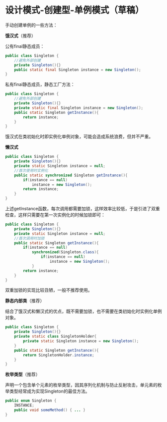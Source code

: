 # 设计模式-创建型-单例模式（草稿）


手动创建单例的一些方法：

**饿汉式**（推荐）

公有final静态成员：

```java
public class Singleton {
    //避免外部创建
    private Singleton(){}
    public static final Singleton instance = new Singleton();
}
```

私有final静态成员，静态工厂方法：

```java
public class Singleton {
    //避免外部创建
    private Singleton(){}
    private static final Singleton instance = new Singleton();
    public static Singleton getInstance(){
        return instance;
    }
}
```

饿汉式在类初始化时即实例化单例对象，可能会造成系统浪费，但并不严重。

**懒汉式**

```java
public class Singleton {
    private Singleton(){}
    private static Singleton instance = null;
    //首次使用时实例化
    public static synchronized Singleton getInstance(){
        if(instance == null)
            instance = new Singleton();
        return instance;
    }
}
```

上述getInstance函数，每次调用都需要加锁，这样效率比较低，于是引进了双重检查，这样只需要在第一次实例化的时候加锁即可：

```java
public class Singleton {
    private Singleton(){}
    private static Singleton instance = null;
    //首次调用时加锁
    public static Singleton getInstance(){
        if(instance == null)
            synchronized(Singleton.class){
                if(instance == null)
                    instance = new Singleton();
            }
        return instance;
    }
}
```

双重加锁的实现比较丑陋，一般不推荐使用。

**静态内部类**（推荐）

结合了饿汉式和懒汉式的优点，既不需要加锁，也不需要在类初始化时实例化单例对象。

```java
public class Singleton {
    private Singleton(){}
    private static class SingletonHolder{
        private static Singleton instance = new Singleton();
    }
    public static Singleton getInstance(){
        return SingletonHolder.instance;
    }
}
```

**枚举类型**（推荐）

声明一个包含单个元素的枚举类型，因其序列化机制与防止反射攻击，单元素的枚举类型经常成为实现Singleton的最佳方法。

```java
public enum Singleton {
    INSTANCE;
    public void someMethod() { ... }
}
```
